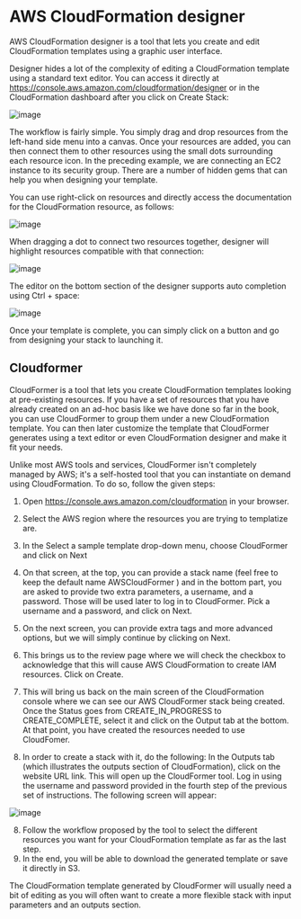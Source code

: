 # AWS CloudFormation designer

AWS CloudFormation designer is a tool that lets you create and edit CloudFormation templates using a graphic user interface. 

Designer hides a lot of the complexity of editing a CloudFormation template using a standard text editor. You can access it directly at https://console.aws.amazon.com/cloudformation/designer or in the CloudFormation dashboard after you click on Create Stack:

![image](https://user-images.githubusercontent.com/23625821/130321274-82fb3804-ef94-4358-88b2-85f4f36b7fcb.png)

The workflow is fairly simple. You simply drag and drop resources from the left-hand side menu into a canvas. Once your resources are added, you can then connect them to other resources using the small dots surrounding each resource icon. In the preceding example, we are connecting an EC2 instance to its security group. There are a number of hidden gems that can help you when designing your template.

You can use right-click on resources and directly access the documentation for the CloudFormation resource, as follows:

![image](https://user-images.githubusercontent.com/23625821/130321499-c1fa3fd8-988a-43dd-9a98-ade50393cd33.png)

When dragging a dot to connect two resources together, designer will highlight resources compatible with that connection:

![image](https://user-images.githubusercontent.com/23625821/130321520-60f58b8d-02c4-4604-805a-fe86c025b10e.png)

The editor on the bottom section of the designer supports auto completion using Ctrl + space:

![image](https://user-images.githubusercontent.com/23625821/130321537-467a0be7-6142-49c0-b101-e705c6cb091c.png)

Once your template is complete, you can simply click on a button and go from designing your stack to launching it.

## Cloudformer

CloudFormer is a tool that lets you create CloudFormation templates looking at pre-existing resources. If you have a set of resources that you have already created on an ad-hoc basis like we have done so far in the book, you can use CloudFormer to group them under a new CloudFormation template. You can then later customize the template that CloudFormer generates using a text editor or even CloudFormation designer and make it fit your needs.

Unlike most AWS tools and services, CloudFormer isn't completely managed by AWS; it's a self-hosted tool that you can instantiate on demand using CloudFormation. To do so, follow the given steps:

1. Open https://console.aws.amazon.com/cloudformation in your browser.
2. Select the AWS region where the resources you are trying to templatize are.
3. In the Select a sample template drop-down menu, choose CloudFormer and click on Next
4. On that screen, at the top, you can provide a stack name (feel free to keep the default name AWSCloudFormer ) and in the bottom part, you are asked to provide two extra parameters, a username, and a password. Those will be used later to log in to CloudFormer. Pick a username and a password, and click on Next.
5. On the next screen, you can provide extra tags and more advanced options, but we will simply continue by clicking on Next.

6. This brings us to the review page where we will check the checkbox to acknowledge that this will cause AWS CloudFormation to create IAM resources. Click on Create.
7. This will bring us back on the main screen of the CloudFormation console where we can see our AWS CloudFormer stack being created. Once the Status goes from CREATE_IN_PROGRESS to CREATE_COMPLETE, select it and click on the Output tab at the bottom. At that point, you have created the resources needed to use CloudFomer. 
8. In order to create a stack with it, do the following:
 In the Outputs tab (which illustrates the outputs section of CloudFormation), click on the website URL link. This will open up the CloudFormer tool. Log in using the username and password provided in the fourth step of the previous set of instructions. The following screen will appear:
 
 ![image](https://user-images.githubusercontent.com/23625821/130345475-f37792b0-0e4f-4922-9bad-c8241294ec4c.png)

8. Follow the workflow proposed by the tool to select the different resources you want for your CloudFormation template as far as the last step.
9. In the end, you will be able to download the generated template or save it directly in S3.

The CloudFormation template generated by CloudFormer will usually need a bit of editing as you will often want to create a more flexible stack with input parameters and an outputs section.



